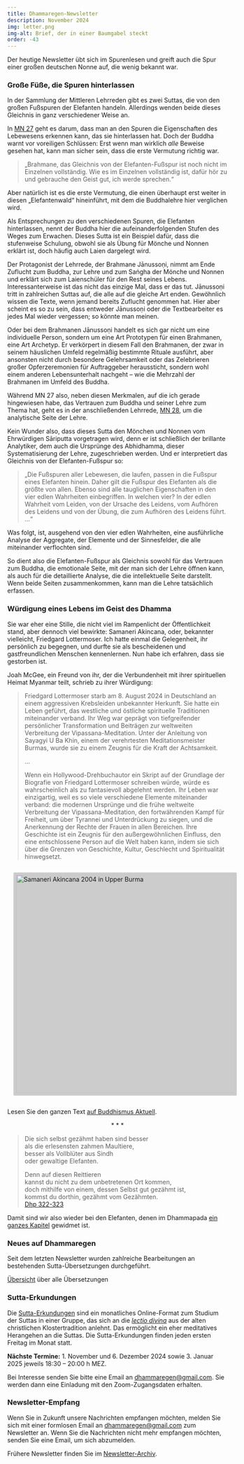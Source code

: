 ```yaml
---
title: Dhammaregen-Newsletter
description: November 2024
img: letter.png
img-alt: Brief, der in einer Baumgabel steckt
order: -43
---
```


Der heutige Newsletter übt sich im Spurenlesen und greift auch die Spur einer großen deutschen Nonne auf, die wenig bekannt war.

### Große Füße, die Spuren hinterlassen

In der Sammlung der Mittleren Lehrreden gibt es zwei Suttas, die von den großen Fußspuren der Elefanten handeln. Allerdings wenden beide dieses Gleichnis in ganz verschiedener Weise an.

In [MN 27](#/sutta/mn27/de/sabbamitta) geht es darum, dass man an den Spuren die Eigenschaften des Lebewesens erkennen kann, das sie hinterlassen hat. Doch der Buddha warnt vor voreiligen Schlüssen: Erst wenn man wirklich *alle* Beweise gesehen hat, kann man sicher sein, dass die erste Vermutung richtig war. 

> „Brahmane, das Gleichnis von der Elefanten-Fußspur ist noch nicht im Einzelnen vollständig. Wie es im Einzelnen vollständig ist, dafür hör zu und gebrauche den Geist gut, ich werde sprechen.“ 

Aber natürlich ist es die erste Vermutung, die einen überhaupt erst weiter in diesen „Elefantenwald“ hineinführt, mit dem die Buddhalehre hier verglichen wird.

Als Entsprechungen zu den verschiedenen Spuren, die Elefanten hinterlassen, nennt der Buddha hier die aufeinanderfolgenden Stufen des Weges zum Erwachen. Dieses Sutta ist ein Beispiel dafür, dass die stufenweise Schulung, obwohl sie als Übung für Mönche und Nonnen erklärt ist, doch häufig auch Laien dargelegt wird.

Der Protagonist der Lehrrede, der Brahmane Jānussoṇi, nimmt am Ende Zuflucht zum Buddha, zur Lehre und zum Saṅgha der Mönche und Nonnen und erklärt sich zum Laienschüler für den Rest seines Lebens. Interessanterweise ist das nicht das einzige Mal, dass er das tut. Jānussoṇi tritt in zahlreichen Suttas auf, die alle auf die gleiche Art enden. Gewöhnlich wissen die Texte, wenn jemand bereits Zuflucht genommen hat. Hier aber scheint es so zu sein, dass entweder Jānussoṇi oder die Textbearbeiter es jedes Mal wieder vergessen; so könnte man meinen.

Oder bei dem Brahmanen Jānussoṇi handelt es sich gar nicht um eine individuelle Person, sondern um eine Art Prototypen für einen Brahmanen, eine Art Archetyp. Er verkörpert in diesem Fall den Brahmanen, der zwar in seinem häuslichen Umfeld regelmäßig bestimmte Rituale ausführt, aber ansonsten nicht durch besondere Gelehrsamkeit oder das Zelebrieren großer Opferzeremonien für Auftraggeber heraussticht, sondern wohl einem anderen Lebensunterhalt nachgeht – wie die Mehrzahl der Brahmanen im Umfeld des Buddha.

Während MN 27 also, neben diesen Merkmalen, auf die ich gerade hingewiesen habe, das Vertrauen zum Buddha und seiner Lehre zum Thema hat, geht es in der anschließenden Lehrrede, [MN 28](#/sutta/mn28/de/sabbamitta), um die analytische Seite der Lehre.

Kein Wunder also, dass dieses Sutta den Mönchen und Nonnen vom Ehrwürdigen Sāriputta vorgetragen wird, denn er ist schließlich der brillante Analytiker, dem auch die Ursprünge des Abhidhamma, dieser Systematisierung der Lehre, zugeschrieben werden. Und er interpretiert das Gleichnis von der Elefanten-Fußspur so:

>„Die Fußspuren aller Lebewesen, die laufen, passen in die Fußspur eines Elefanten hinein. Daher gilt die Fußspur des Elefanten als die größte von allen. Ebenso sind alle tauglichen Eigenschaften in den vier edlen Wahrheiten einbegriffen. In welchen vier? In der edlen Wahrheit vom Leiden, von der Ursache des Leidens, vom Aufhören des Leidens und von der Übung, die zum Aufhören des Leidens führt. …“

Was folgt, ist, ausgehend von den vier edlen Wahrheiten, eine ausführliche Analyse der Aggregate, der Elemente und der Sinnesfelder, die alle miteinander verflochten sind.

So dient also die Elefanten-Fußspur als Gleichnis sowohl für das Vertrauen zum Buddha, die emotionale Seite, mit der man sich der Lehre öffnen kann, als auch für die detaillierte Analyse, die die intellektuelle Seite darstellt. Wenn beide Seiten zusammenkommen, kann man die Lehre tatsächlich erfassen.

### Würdigung eines Lebens im Geist des Dhamma

Sie war eher eine Stille, die nicht viel im Rampenlicht der Öffentlichkeit stand, aber dennoch viel bewirkte: Samaneri Akincana, oder, bekannter vielleicht, Friedgard Lottermoser. Ich hatte einmal die Gelegenheit, ihr persönlich zu begegnen, und durfte sie als bescheidenen und gastfreundlichen Menschen kennenlernen. Nun habe ich erfahren, dass sie gestorben ist.

Joah McGee, ein Freund von ihr, der die Verbundenheit mit ihrer spirituellen Heimat Myanmar teilt, schrieb zu ihrer Würdigung:

>Friedgard Lottermoser starb am 8. August 2024 in Deutschland an einem aggressiven Krebsleiden unbekannter Herkunft. Sie hatte ein Leben geführt, das westliche und östliche spirituelle Traditionen miteinander verband. Ihr Weg war geprägt von tiefgreifender persönlicher Transformation und Beiträgen zur weltweiten Verbreitung der Vipassana-Meditation. Unter der Anleitung von Sayagyi U Ba Khin, einem der verehrtesten Meditationsmeister Burmas, wurde sie zu einem Zeugnis für die Kraft der Achtsamkeit.
>
>…
>
>Wenn ein Hollywood-Drehbuchautor ein Skript auf der Grundlage der Biografie von Friedgard Lottermoser schreiben würde, würde es wahrscheinlich als zu fantasievoll abgelehnt werden. Ihr Leben war einzigartig, weil es so viele verschiedene Elemente miteinander verband: die modernen Ursprünge und die frühe weltweite Verbreitung der Vipassana-Meditation, den fortwährenden Kampf für Freiheit, um über Tyrannei und Unterdrückung zu siegen, und die Anerkennung der Rechte der Frauen in allen Bereichen. Ihre Geschichte ist ein Zeugnis für den außergewöhnlichen Einfluss, den eine entschlossene Person auf die Welt haben kann, indem sie sich über die Grenzen von Geschichte, Kultur, Geschlecht und Spiritualität hinwegsetzt.

<style>
.my-img {
  margin: 1.0em;
  padding: 0.4em; 
  border-radius: 0.2em; 
  background: #cccccc;"
}
</style>
<a title="Samaneri Akincana 2004 in Upper Burma" href="https://buddhismus-aktuell.de/tod-friedgard-lottermoser/" target="_blank"><img height="500" alt="Samaneri Akincana 2004 in Upper Burma" src="https://buddhismus-aktuell.de/wp-content/uploads/2024/08/454669517_905386964961185_1539564816527109522_n-1024x1024.jpg" class="my-img"></a>

Lesen Sie den ganzen Text [auf Buddhismus Aktuell](https://buddhismus-aktuell.de/tod-friedgard-lottermoser/).

<div style="text-align: center;">* * *</div>

>Die sich selbst gezähmt haben sind besser  
als die erlesensten zahmen Maultiere,  
besser als Vollblüter aus Sindh  
oder gewaltige Elefanten.  
>
>Denn auf diesen Reittieren  
kannst du nicht zu dem unbetretenen Ort kommen,  
doch mithilfe von einem, dessen Selbst gut gezähmt ist,  
kommst du dorthin, gezähmt vom Gezähmten.  
>[Dhp 322-323](#/sutta/dhp322:1/de/sabbamitta)

Damit sind wir also wieder bei den Elefanten, denen im Dhammapada [ein ganzes Kapitel](#/sutta/dhp320/de/sabbamitta) gewidmet ist.

### Neues auf Dhammaregen

Seit dem letzten Newsletter wurden zahlreiche Bearbeitungen an bestehenden Sutta-Übersetzungen durchgeführt.

[Übersicht](#/wiki/uebersetzung/uebersicht) über alle Übersetzungen

### Sutta-Erkundungen 

Die [Sutta-Erkundungen](#/wiki/erkundung) sind ein monatliches Online-Format zum Studium der Suttas in einer Gruppe, das sich an die [*lectio divina*](https://de.wikipedia.org/wiki/Lectio_divina) aus der alten christlichen Klostertradition anlehnt. Das ermöglicht ein eher meditatives Herangehen an die Suttas. Die Sutta-Erkundungen finden jeden ersten Freitag im Monat statt. 

**Nächste Termine:** 1. November und 6. Dezember 2024 sowie 3. Januar 2025 jeweils 18:30 – 20:00 h MEZ.

Bei Interesse senden Sie bitte eine Email an [dhammaregen@gmail.com](mailto:dhammaregen@gmail.com). Sie werden dann eine Einladung mit den Zoom-Zugangsdaten erhalten.

### Newsletter-Empfang

Wenn Sie in Zukunft unsere Nachrichten empfangen möchten, melden Sie sich mit einer formlosen Email an [dhammaregen@gmail.com](mailto:dhammaregen@gmail.com) zum Newsletter an. Wenn Sie die Nachrichten nicht mehr empfangen möchten, senden Sie eine Email, um sich abzumelden. 

Frühere Newsletter finden Sie im [Newsletter-Archiv](#/wiki/news/inhalt).